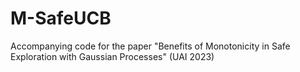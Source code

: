 # M-SafeUCB
Accompanying code for the paper "Benefits of Monotonicity in Safe Exploration with Gaussian Processes" (UAI 2023)
